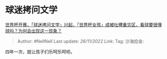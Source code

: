 # 球迷拷问文学
[世界杯开赛，「球迷拷问文学」兴起，「世界杯女孩」成被吐槽重灾区，看球要很懂球吗？为何会出现这一现象？](https://www.zhihu.com/question/568351987/answer/2771693324)

> Author: #NellNell
> Last update: *26/11/2022*
> Link:
> Tag:
> 沙海拾金:

四年一次，就让孩子们乐呵乐呵呗。

